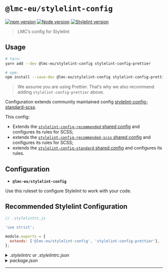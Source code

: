 # `@lmc-eu/stylelint-config`

[![npm version](https://img.shields.io/npm/v/@lmc-eu/stylelint-config?label=npm%20package&logo=npm)](https://www.npmjs.org/package/@lmc-eu/stylelint-config)
[![Node version](https://img.shields.io/node/v/@lmc-eu/stylelint-config.svg?style=flat&logo=nodedotjs)](http://nodejs.org/download/)
[![Stylelint version](https://img.shields.io/npm/dependency-version/@lmc-eu/stylelint-config/peer/stylelint?logo=stylelint)](https://github.com/stylelint/stylelint)

> LMC’s config for Stylelint

## Usage

```bash
# Yarn:
yarn add --dev @lmc-eu/stylelint-config stylelint-config-prettier

# npm:
npm install --save-dev @lmc-eu/stylelint-config stylelint-config-prettier
```

> We assume you are using Prettier. That’s why we also recommend adding
> `stylelint-config-prettier` above.

Configuration extends community maintained config [stylelint-config-standard-scss](https://github.com/stylelint-scss/stylelint-config-standard-scss).

This config:

- Extends the [`stylelint-config-recommended` shared config](https://github.com/stylelint/stylelint-config-recommended) and configures its rules for SCSS;
- extends the [`stylelint-config-recommended-scss` shared config](https://github.com/stylelint-scss/stylelint-config-recommended-scss) and configures its rules for SCSS;
- extends the [`stylelint-config-standard` shared config](https://github.com/stylelint/stylelint-config-standard) and configures its rules.

## Configuration

- **`@lmc-eu/stylelint-config`**

Use this ruleset to configure Stylelint to work with your code.

## Recommended Stylelint Configuration

```js
// .stylelintrc.js

'use strict';

module.exports = {
  extends: ['@lmc-eu/stylelint-config', 'stylelint-config-prettier'],
};
```

<details>
<summary><i>.stylelintrc</i> or <i>.stylelintrc.json</i></summary>

```json
{
  "extends": ["@lmc-eu/stylelint-config", "stylelint-config-prettier"]
}
```

</details>

<details>
<summary><i>package.json</i></summary>

```json
{
  "stylelint": {
    "extends": ["@lmc-eu/stylelint-config", "stylelint-config-prettier"]
  }
}
```

</details>

---
